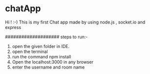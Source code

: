 # chatApp

Hi ! :-)
This is my first Chat app 
made by using node.js ,  socket.io and express

####################
steps to run:-
1. open the given folder in IDE.
 2. open the terminal  
3. run the command 
      npm install
4. Open  the localhost:3000 in any browser
5. enter the username and room name
